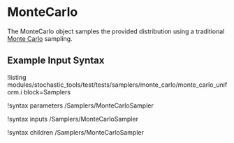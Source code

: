 # MonteCarlo

The MonteCarlo object samples the provided distribution using a traditional
[Monte Carlo](https://en.wikipedia.org/wiki/Monte_Carlo_method) sampling.

## Example Input Syntax

!listing modules/stochastic_tools/test/tests/samplers/monte_carlo/monte_carlo_uniform.i block=Samplers

!syntax parameters /Samplers/MonteCarloSampler

!syntax inputs /Samplers/MonteCarloSampler

!syntax children /Samplers/MonteCarloSampler
